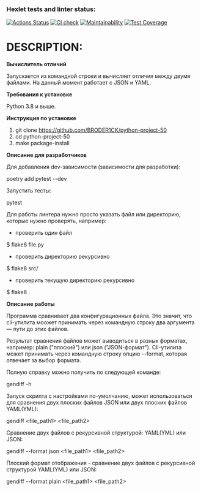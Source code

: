 ### Hexlet tests and linter status:
[![Actions Status](https://github.com/BRODER1CK/python-project-50/workflows/hexlet-check/badge.svg)](https://github.com/BRODER1CK/python-project-50/actions)
[![CI check](https://github.com/BRODER1CK/python-project-50/actions/workflows/main.yml/badge.svg)](https://github.com/BRODER1CK/python-project-50/actions/workflows/main.yml)
[![Maintainability](https://api.codeclimate.com/v1/badges/83862856fcca110a5c65/maintainability)](https://codeclimate.com/github/BRODER1CK/python-project-50/maintainability)
[![Test Coverage](https://api.codeclimate.com/v1/badges/83862856fcca110a5c65/test_coverage)](https://codeclimate.com/github/BRODER1CK/python-project-50/test_coverage)

# DESCRIPTION:

**Вычислитель отличий**

Запускается из командной строки и вычисляет отличия между двумя файлами. На данный момент работает с JSON и YAML.

**Требования к установке**

Python 3.8 и выше.

**Инструкция по установке**

1. git clone https://github.com/BRODER1CK/python-project-50
2. cd python-project-50
3. make package-install

**Описание для разработчиков**

Для добавления dev-зависимости (зависимости для разработки):

poetry add pytest --dev

Запустить тесты:

pytest

Для работы линтера нужно просто указать файл или директорию, которые нужно проверять, например:

- проверить один файл

$ flake8 file.py

- проверить директорию рекурсивно

$ flake8 src/

- проверить текущую директорию рекурсивно

$ flake8 .

**Описание работы**

Программа сравнивает два конфигурационных файла. Это значит, что cli-утилита моожет принимать через командную строку два аргумента — пути до этих файлов.

Результат сравнения файлов может выводиться в разных форматах, например: plain ("плоский") или json ("JSON-формат"). Cli-утилита может принимать через командную строку опцию --format, которая отвечает за выбор формата.

Полную справку можно получить по следующей команде:

gendiff -h

Запуск скрипта c настройками по-умолчанию, может использоваться для сравнения двух плоских файлов JSON или двух плоских файлов YAML(YML):

gendiff <file_path1> <file_path2>

Сравнение двух файлов c рекурсивной структурой: YAML(YML) или JSON:

gendiff --format json <file_path1> <file_path2>

Плоский формат отображения - cравнение двух файлов c рекурсивной структурой YAML(YML) или JSON:

gendiff --format plain <file_path1> <file_path2>
